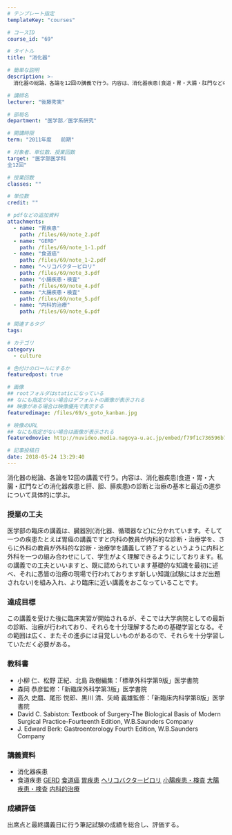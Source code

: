 ```yaml
---
# テンプレート指定
templateKey: "courses"

# コースID
course_id: "69"

# タイトル
title: "消化器"

# 簡単な説明
description: >-
  消化器の総論、各論を12回の講義で行う。内容は、消化器疾患(食道・胃・大腸・肛門などの消化器疾患と肝、胆、膵疾患)の診断と治療の基本と最近の進歩について具体的に学ぶ。...

# 講師名
lecturer: "後藤秀実"

# 部局名
department: "医学部／医学系研究"

# 開講時限
term: "2011年度	前期"

# 対象者、単位数、授業回数
target: "医学部医学科
全12回"

# 授業回数
classes: ""

# 単位数
credit: ""

# pdfなどの追加資料
attachments: 
  - name: "胃疾患" 
    path: /files/69/note_2.pdf
  - name: "GERD" 
    path: /files/69/note_1-1.pdf
  - name: "食道癌" 
    path: /files/69/note_1-2.pdf
  - name: "ヘリコバクターピロリ" 
    path: /files/69/note_3.pdf
  - name: "小腸疾患・検査" 
    path: /files/69/note_4.pdf
  - name: "大腸疾患・検査" 
    path: /files/69/note_5.pdf
  - name: "内科的治療" 
    path: /files/69/note_6.pdf

# 関連するタグ
tags:

# カテゴリ
category:
  - culture

# 色付けのロールにするか
featuredpost: true

# 画像
## rootフォルダはstaticになっている
## なにも指定がない場合はデフォルトの画像が表示される
## 映像がある場合は映像優先で表示する
featuredimage: /files/69/s_goto_kanban.jpg

# 映像のURL
## なにも指定がない場合は画像が表示される
featuredmovie: http://nuvideo.media.nagoya-u.ac.jp/embed/f79f1c736596b73c4a88c38fb22f60a65d0df21f

# 記事投稿日
date: 2018-05-24 13:29:40
---
```


消化器の総論、各論を12回の講義で行う。内容は、消化器疾患(食道・胃・大腸・肛門などの消化器疾患と肝、胆、膵疾患)の診断と治療の基本と最近の進歩について具体的に学ぶ。

### 授業の工夫

医学部の臨床の講義は、臓器別(消化器、循環器など)に分かれています。そして一つの疾患たとえば胃癌の講義ですと内科の教員が内科的な診断・治療学を、さらに外科の教員が外科的な診断・治療学を講義して終了するというように内科と外科を一つの組み合わせにして、学生がよく理解できるようにしております。私の講義での工夫といいますと、既に認められています基礎的な知識を最初に述べ、それに悉皆の治療の現場で行われております新しい知識(試験にはまだ出題されない)を組み入れ、より臨床に近い講義をおこなっていることです。



### 達成目標

この講義を受けた後に臨床実習が開始されるが、そこでは大学病院としての最新の診断、治療が行われており、それらを十分理解するための基礎学習となる。その範囲は広く、またその進歩には目覚しいものがあるので、それらを十分学習していただく必要がある。

### 教科書

* 小柳 仁、松野 正紀、北島 政樹編集：「標準外科学第9版」医学書院
* 森岡 恭彦監修：「新臨床外科学第3版」医学書院
* 高久 史麿、尾形 悦郎、黒川 清、矢崎 義雄監修：「新臨床内科学第8版」医学書院
* David C. Sabiston: Textbook of Surgery-The Biological Basis of Modern Surgical Practice-Fourteenth Edition, W.B.Saunders Company
* J. Edward Berk: Gastroenterology Fourth Edition, W.B.Saunders Company



### 講義資料

* 消化器疾患
* 食道疾患
[GERD](/files/69/note_1-1.pdf) 
[食道癌](/files/69/note_1-2.pdf) 
[胃疾患](/files/69/note_2.pdf) 
[ヘリコバクターピロリ](/files/69/note_3.pdf) 
[小腸疾患・検査](/files/69/note_4.pdf) 
[大腸疾患・検査](/files/69/note_5.pdf) 
[内科的治療](/files/69/note_6.pdf) 



### 成績評価

出席点と最終講義日に行う筆記試験の成績を総合し、評価する。

